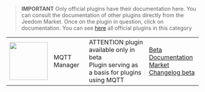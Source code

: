 
>**IMPORTANT**
>Only official plugins have their documentation here. You can consult the documentation of other plugins directly from the Jeedom Market. Once on the plugin in question, click on documentation.
>You can see [here](https://market.jeedom.com/index.php?v=d&p=market&type=plugin&categorie=mqtt2) all official plugins in this category


| | | | |
|--- | --- | --- | ---|
|<img src="./beta/._icon.png" class="pluginLogo" width="100" />|MQTT Manager|ATTENTION plugin available only in beta<br/>Plugin serving as a basis for plugins using MQTT|[Beta Documentation](./beta/index.md)<br/>[Market](https://market.jeedom.com/index.php?v=d&p=market_display&id=4213)<br/>[Changelog beta](./beta/changelog.md)|
